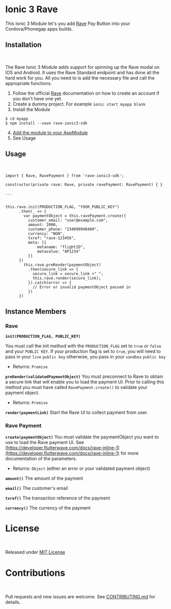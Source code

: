 # Ionic 3 Rave

 This Ionic 3 Module let's you add [Rave](https://www.flutterwave.com) Pay Button into your Cordova/Phonegap apps builds.

## Installation
<br/>

The Rave Ionic 3 Module adds support for spinning up the Rave modal on IOS and Android. It uses the Rave Standard endpoint and has done all the hard work for you. All you need to is add the necessary file and call the appropriate functions.

1. Follow the official [Rave](https://www.flutterwave.com) documentation on how to create an account if you don't have one yet.
2. Create a dummy project. For example ```ionic start myapp blank```
3. Install the Module

```
$ cd myapp
$ npm install --save rave-ionic3-sdk
```
4. [Add the module to your AppModule](https://ionicframework.com/docs/native/#Add_Plugins_to_Your_App_Module)
5. See Usage


##  Usage
<br/>

```
import { Rave, RavePayment } from 'rave-ionic3-sdk';

constructor(private rave: Rave, private ravePayment: RavePayment) { }

...


this.rave.init(PRODUCTION_FLAG, "YOUR_PUBLIC_KEY")
      .then(_ => {
        var paymentObject = this.ravePayment.create({
          customer_email: "user@example.com",
          amount: 2000,
          customer_phone: "234099940409",
          currency: "NGN",
          txref: "rave-123456",
          meta: [{
              metaname: "flightID",
              metavalue: "AP1234"
          }]
      })
        this.rave.preRender(paymentObject)
          .then(secure_link => {
            secure_link = secure_link +" ";
            this.rave.render(secure_link);
          }).catch(error => {
            // Error or invalid paymentObject passed in
          })
      })

```

## Instance Members

### Rave

**```init(PRODUCTION_FLAG, PUBLIC_KEY)```**

You must call the init method with the ```PRODUCTION_FLAG``` set to ```true``` or ```false``` and your ```PUBLIC KEY```. If your production flag is set to ```true```, you will need to pass in your ```live``` ```public key``` otherwise, you pass in your ```sandbox``` ```public key```

- Returns: ```Promise```

**```preRender(validatedPaymentObject)```**
You must preconnect to Rave to obtain a secure link that will enable you to load the payment UI. Prior to calling this method you must have called ```RavePayment.create()``` to validate your payment object.

- Returns: ```Promise```

**```render(paymentLink)```**
Start the Rave UI to collect payment from user.


### Rave Payment

**```create(paymentObject)```**
You must validate the paymentObject you want to use to load the Rave payment UI. See [https://developer.flutterwave.com/docs/rave-inline-1](https://developer.flutterwave.com/docs/rave-inline-1) for more documentation of the parameters.

- Returns: ```Object``` (either an error or your validated payment object)

**```amount()```**
The amount of the payment

**```email()```**
The customer's email

**```txref()```**
The transaction reference of the payment

**```currency()```**
The currency of the payment


# License
<br/>

Released under [MIT License](https://github.com/Jake-parkers/rave-cordova-sdk/blob/master/License)


# Contributions
<br/>

Pull requests and new issues are welcome. See [CONTRIBUTING.md](https://github.com/Jake-parkers/rave-cordova-sdk/blob/master/CONTRIBUTING.md) for details.